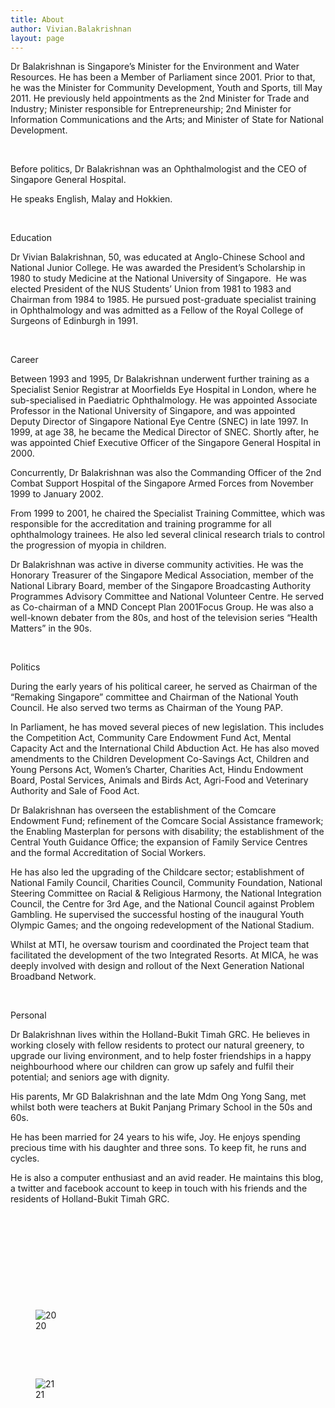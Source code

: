 ```yaml
---
title: About
author: Vivian.Balakrishnan
layout: page
---
```

<p>Dr Balakrishnan is Singapore&#8217;s Minister for the Environment and Water Resources. He has been a Member of Parliament since 2001. Prior to that, he was the Minister for Community Development, Youth and Sports, till May 2011. He previously held appointments as the 2nd Minister for Trade and Industry; Minister responsible for Entrepreneurship; 2nd Minister for Information Communications and the Arts; and Minister of State for National Development.</p>

<p> </p>

<p>Before politics, Dr Balakrishnan was an Ophthalmologist and the CEO of Singapore General Hospital.</p>

<p>He speaks English, Malay and Hokkien.</p>

<p> </p>

<p>Education</p>

<p>Dr Vivian Balakrishnan, 50, was educated at Anglo-Chinese School and National Junior College. He was awarded the President&#8217;s Scholarship in 1980 to study Medicine at the National University of Singapore.  He was elected President of the NUS Students&#8217; Union from 1981 to 1983 and Chairman from 1984 to 1985. He pursued post-graduate specialist training in Ophthalmology and was admitted as a Fellow of the Royal College of Surgeons of Edinburgh in 1991.</p>

<p> </p>

<p>Career</p>

<p>Between 1993 and 1995, Dr Balakrishnan underwent further training as a Specialist Senior Registrar at Moorfields Eye Hospital in London, where he sub-specialised in Paediatric Ophthalmology. He was appointed Associate Professor in the National University of Singapore, and was appointed Deputy Director of Singapore National Eye Centre (SNEC) in late 1997. In 1999, at age 38, he became the Medical Director of SNEC. Shortly after, he was appointed Chief Executive Officer of the Singapore General Hospital in 2000.</p>

<p>Concurrently, Dr Balakrishnan was also the Commanding Officer of the 2nd Combat Support Hospital of the Singapore Armed Forces from November 1999 to January 2002.</p>

<p>From 1999 to 2001, he chaired the Specialist Training Committee, which was responsible for the accreditation and training programme for all ophthalmology trainees. He also led several clinical research trials to control the progression of myopia in children.</p>

<p>Dr Balakrishnan was active in diverse community activities. He was the Honorary Treasurer of the Singapore Medical Association, member of the National Library Board, member of the Singapore Broadcasting Authority Programmes Advisory Committee and National Volunteer Centre. He served as Co-chairman of a MND Concept Plan 2001Focus Group. He was also a well-known debater from the 80s, and host of the television series &#8220;Health Matters&#8221; in the 90s.</p>

<p> </p>

<p>Politics</p>

<p>During the early years of his political career, he served as Chairman of the &#8220;Remaking Singapore&#8221; committee and Chairman of the National Youth Council. He also served two terms as Chairman of the Young PAP.</p>

<p>In Parliament, he has moved several pieces of new legislation. This includes the Competition Act, Community Care Endowment Fund Act, Mental Capacity Act and the International Child Abduction Act. He has also moved amendments to the Children Development Co-Savings Act, Children and Young Persons Act, Women&#8217;s Charter, Charities Act, Hindu Endowment Board, Postal Services, Animals and Birds Act, Agri-Food and Veterinary Authority and Sale of Food Act.</p>

<p>Dr Balakrishnan has overseen the establishment of the Comcare Endowment Fund; refinement of the Comcare Social Assistance framework; the Enabling Masterplan for persons with disability; the establishment of the Central Youth Guidance Office; the expansion of Family Service Centres and the formal Accreditation of Social Workers.</p>

<p>He has also led the upgrading of the Childcare sector; establishment of National Family Council, Charities Council, Community Foundation, National Steering Committee on Racial &amp; Religious Harmony, the National Integration Council, the Centre for 3rd Age, and the National Council against Problem Gambling. He supervised the successful hosting of the inaugural Youth Olympic Games; and the ongoing redevelopment of the National Stadium.</p>

<p>Whilst at MTI, he oversaw tourism and coordinated the Project team that facilitated the development of the two Integrated Resorts. At MICA, he was deeply involved with design and rollout of the Next Generation National Broadband Network.</p>

<p> </p>

<p>Personal</p>

<p>Dr Balakrishnan lives within the Holland-Bukit Timah GRC. He believes in working closely with fellow residents to protect our natural greenery, to upgrade our living environment, and to help foster friendships in a happy neighbourhood where our children can grow up safely and fulfil their potential; and seniors age with dignity.</p>

<p>His parents, Mr GD Balakrishnan and the late Mdm Ong Yong Sang, met whilst both were teachers at Bukit Panjang Primary School in the 50s and 60s.</p>

<p>He has been married for 24 years to his wife, Joy. He enjoys spending precious time with his daughter and three sons. To keep fit, he runs and cycles.</p>

<p>He is also a computer enthusiast and an avid reader. He maintains this blog, a twitter and facebook account to keep in touch with his friends and the residents of Holland-Bukit Timah GRC.</p>

<p> </p>

<p> </p>

<p> </p>

<p> </p>

<p> </p>

<figure>
<img src="http://getfile0.posterous.com/getfile/files.posterous.com/temp-2011-06-22/lotdsfmjFydCkmqBfempheyjdABzlkvxBujxnHJaeDwnetfcDfiefnAwnpzi/20.jpg.scaled500.jpg" alt="20" />
<figcaption>20</figcaption></figure>



<p> </p>

<p> </p>

<figure>
<img src="http://getfile0.posterous.com/getfile/files.posterous.com/temp-2011-06-22/fycsgFbHJfHdneBgbkpDhpHgdevGdhshyhdpfreIftAqIvvHhEhjIbgCsEhq/21.jpg.scaled500.jpg" alt="21" />
<figcaption>21</figcaption></figure>



<p> </p>

<p> </p>